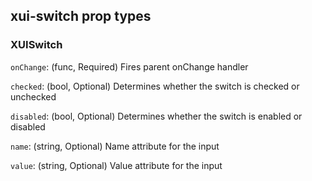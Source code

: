 ## xui-switch prop types

### XUISwitch
`onChange`: (func, Required)  Fires parent onChange handler

`checked`: (bool, Optional) Determines whether the switch is checked or unchecked

`disabled`: (bool, Optional) Determines whether the switch is enabled or disabled

`name`: (string, Optional) Name attribute for the input

`value`: (string, Optional) Value attribute for the input

